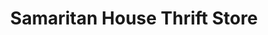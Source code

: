 ---
title: "Samaritan House Thrift Store"
url: /steubenville/samaritan-house-thrift-store/
shop: charity
---